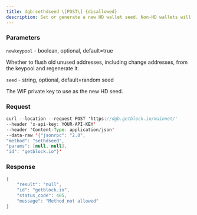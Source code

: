```yaml
---
title: dgb:sethdseed \[POST\] {disallowed}
description: Set or generate a new HD wallet seed. Non-HD wallets will not beupgraded to being a HD wallet. Wallets that are already HD will have anew HD seed set so that new keys added to the keypool will be derivedfrom this new seed.Note that you will need to MAKE A NEW BACKUP of your wallet aftersetting the HD wallet seed.Requires wallet passphrase to be set with walletpassphrase call ifwallet is encrypted.
---
```


### Parameters


`newkeypool` - boolean, optional, default=true

Whether to flush old unused addresses, including change addresses, from
the keypool and regenerate it.

`seed` - string, optional, default=random seed

The WIF private key to use as the new HD seed.

### Request

``` java
curl --location --request POST 'https://dgb.getblock.io/mainnet/' 
--header 'x-api-key: YOUR-API-KEY' 
--header 'Content-Type: application/json' 
--data-raw '{"jsonrpc": "2.0",
"method": "sethdseed",
"params": [null, null],
"id": "getblock.io"}'
```

###  Response

``` java
{
    "result": "null",
    "id": "getblock.io",
    "status_code": 405,
    "message": "Method not allowed"
}
```

